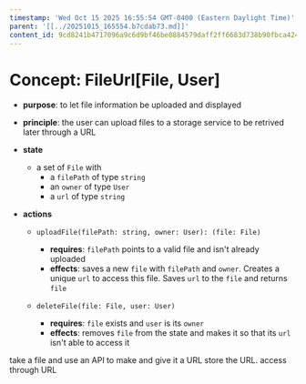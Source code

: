 ```yaml
---
timestamp: 'Wed Oct 15 2025 16:55:54 GMT-0400 (Eastern Daylight Time)'
parent: '[[../20251015_165554.b7cdab73.md]]'
content_id: 9cd8241b4717096a9c6d9bf46be0884579daff2ff6683d738b90fbca424f12eb
---
```


# Concept: FileUrl\[File, User]

* **purpose**: to let file information be uploaded and displayed

* **principle**: the user can upload files to a storage service to be retrived later through a URL

* **state**
  * a set of `File` with
    * a `filePath` of type `string`
    * an `owner` of type `User`
    * a `url` of type `string`

* **actions**
  * `uploadFile(filePath: string, owner: User): (file: File)`
    * **requires**: `filePath` points to a valid file and isn't already uploaded
    * **effects**: saves a new `file` with `filePath` and `owner`. Creates a unique `url` to access this file. Saves `url` to the `file` and returns `file`

  * `deleteFile(file: File, user: User)`
    * **requires**: `file` exists and `user` is its `owner`
    * **effects**: removes `file` from the state and makes it so that its `url` isn't able to access it

take a file and use an API to make and give it a URL
store the URL. access through URL
